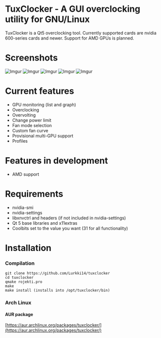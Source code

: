 TuxClocker - A GUI overclocking utility for GNU/Linux
========================================
TuxClocker is a Qt5 overclocking tool. Currently supported cards are nvidia 600-series cards and newer. Support for AMD GPUs is planned.

# Screenshots

![Imgur](https://i.imgur.com/fn8MoNj.png) ![Imgur](https://i.imgur.com/fuKIVW7.png) ![Imgur](https://i.imgur.com/cZCNzmN.png) ![Imgur](https://i.imgur.com/qkp2p7V.png) ![Imgur](https://i.imgur.com/TpmU8PD.png)

# Current features
- GPU monitoring (list and graph)
- Overclocking
- Overvolting
- Change power limit
- Fan mode selection
- Custom fan curve
- Provisional multi-GPU support
- Profiles

# Features in development
- AMD support

# Requirements
- nvidia-smi
- nvidia-settings
- libxnvctrl and headers (if not included in nvidia-settings)
- Qt 5 base libraries and x11extras
- Coolbits set to the value you want (31 for all functionality)

# Installation

### Compilation
```
git clone https://github.com/Lurkki14/tuxclocker
cd tuxclocker
qmake rojekti.pro
make
make install (installs into /opt/tuxclocker/bin)
```
### Arch Linux
#### AUR package
[https://aur.archlinux.org/packages/tuxclocker/](https://aur.archlinux.org/packages/tuxclocker/)



